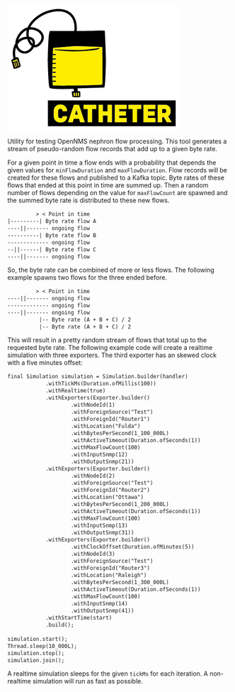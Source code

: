 ![](catheter.png)

Utility for testing OpenNMS nephron flow processing. This tool generates a stream of pseudo-random flow records that add up to a given byte rate.

For a given point in time a flow ends with a probability that depends the given values for `minFlowDuration` and `maxFlowDuration`. Flow records will be created for these flows and published to a Kafka topic. Byte rates of these flows that ended at this point in time are summed up. Then a random number of flows depending on the value for `maxFlowCount` are spawned and the summed byte rate is distributed to these new flows. 

             > < Point in time
    |---------| Byte rate flow A
    ----||------- ongoing flow
    ----------| Byte rate flow B
    ------------- ongoing flow
    --||------| Byte rate flow C
    ----||------- ongoing flow
        
So, the byte rate can be combined of more or less flows. The following example spawns two flows for the three ended before.

             > < Point in time
    ----||------- ongoing flow
    ------------- ongoing flow
    ----||------- ongoing flow
              |-- Byte rate (A + B + C) / 2
              |-- Byte rate (A + B + C) / 2

This will result in a pretty random stream of flows that total up to the requested byte rate. The following example code will create a realtime simulation with three exporters. The third exporter has an skewed clock with a five minutes offset:


    final Simulation simulation = Simulation.builder(handler)
                .withTickMs(Duration.ofMillis(100))
                .withRealtime(true)
                .withExporters(Exporter.builder()
                        .withNodeId(1)
                        .withForeignSource("Test")
                        .withForeignId("Router1")
                        .withLocation("Fulda")
                        .withBytesPerSecond(1_100_000L)
                        .withActiveTimeout(Duration.ofSeconds(1))
                        .withMaxFlowCount(100)
                        .withInputSnmp(12)
                        .withOutputSnmp(21))
                .withExporters(Exporter.builder()
                        .withNodeId(2)
                        .withForeignSource("Test")
                        .withForeignId("Router2")
                        .withLocation("Ottawa")
                        .withBytesPerSecond(1_200_000L)
                        .withActiveTimeout(Duration.ofSeconds(1))
                        .withMaxFlowCount(100)
                        .withInputSnmp(13)
                        .withOutputSnmp(31))
                .withExporters(Exporter.builder()
                        .withClockOffset(Duration.ofMinutes(5))
                        .withNodeId(3)
                        .withForeignSource("Test")
                        .withForeignId("Router3")
                        .withLocation("Raleigh")
                        .withBytesPerSecond(1_300_000L)
                        .withActiveTimeout(Duration.ofSeconds(1))
                        .withMaxFlowCount(100)
                        .withInputSnmp(14)
                        .withOutputSnmp(41))
                .withStartTime(start)
                .build();

    simulation.start();
    Thread.sleep(10_000L);
    simulation.stop();
    simulation.join();
    
A realtime simulation sleeps for the given `tickMs` for each iteration. A non-realtime simulation will run as fast as possible.
    

